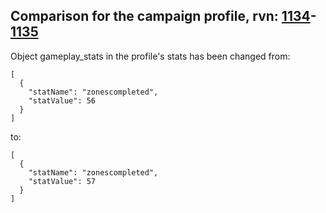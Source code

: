 ## Comparison for the campaign profile, rvn: [1134](https://github.com/PRO100KatYT/FortniteProfileRevisions/tree/main/profiles/campaign/1134%20campaign.json)-[1135](https://github.com/PRO100KatYT/FortniteProfileRevisions/tree/main/profiles/campaign/1135%20campaign.json)

Object gameplay_stats in the profile's stats has been changed from:

```
[
  {
    "statName": "zonescompleted",
    "statValue": 56
  }
]
```

to:

```
[
  {
    "statName": "zonescompleted",
    "statValue": 57
  }
]
```

<br><br>
